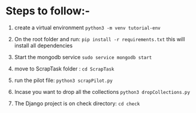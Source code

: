 # Steps to follow:-
1. create a virtual environment
    ```python3 -m venv tutorial-env```
    
    
2. On the root folder and run:
    ```pip install -r requirements.txt```
    this will install all dependencies
    
    
3. Start the mongodb service
    ```sudo service mongodb start```
    
    
4. move to ScrapTask folder :
    ```cd ScrapTask```
    
    
5. run the pilot file:
    ```python3 scrapPilot.py```
    
    
6. Incase you want to drop all the collections
    ```python3 dropCollections.py```
    
7. The Django project is on check directory:
    ```cd check```
